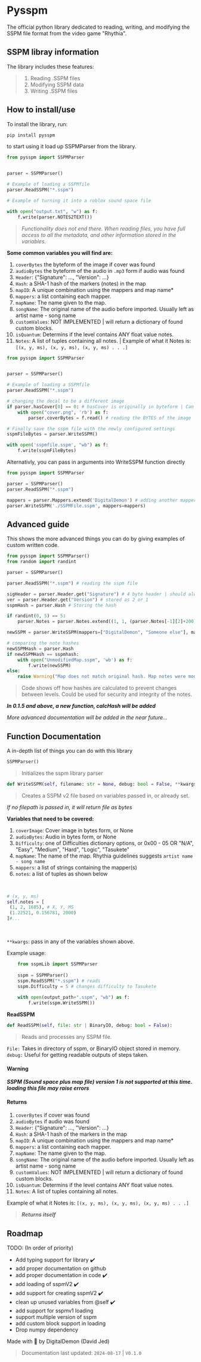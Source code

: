 # Pysspm

The official python library dedicated to reading, writing, and modifying the SSPM file format from the video game "Rhythia".

## SSPM libray information

The library includes these features:

> 1. Reading .SSPM files
> 2. Modifying SSPM data
> 3. Writing .SSPM files

## How to install/use

To install the library, run:

```ps
pip install pysspm
```

to start using it load up SSPMParser from the library.

```python
from pysspm import SSPMParser


parser = SSPMParser()

# Example of loading a SSPMfile
parser.ReadSSPM("*.sspm")

# Example of turning it into a roblox sound space file

with open("output.txt", "w") as f:
    f.write(parser.NOTES2TEXT())

```

> *Functionality does not end there. When reading files, you have full access to all the metadata, and other information stored in the variables.*

**Some common variables you will find are:**

1. `coverBytes` the byteform of the image if cover was found
2. `audioBytes` the byteform of the audio in `.mp3` form if audio was found
3. `Header`: {"Signature": ..., "Version": ...}
4. `Hash`: a SHA-1 hash of the markers (notes) in the map
5. `mapID`: A unique combination using the mappers and map name*
6. `mappers`: a list containing each mapper.
7. `mapName`: The name given to the map.
8. `songName`: The original name of the audio before imported. Usually left as artist name - song name
9. `customValues`: NOT IMPLEMENTED | will return a dictionary of found custom blocks.
10. `isQuantum`: Determins if the level contains ANY float value notes.
11. `Notes`: A list of tuples containing all notes. | Example of what it Notes is: `[(x, y, ms), (x, y, ms), (x, y, ms) . . .]`

```python
from pysspm import SSPMParser


parser = SSPMParser()

# Example of loading a SSPMfile
parser.ReadSSPM("*.sspm")

# changing the decal to be a different image
if parser.hasCover[0] == 0: # hasCover is originally in byteform | Can be 0x00 or 0x01
    with open("cover.png", 'rb') as f:
        parser.coverBytes = f.read() # reading the BYTES of the image

# Finally save the sspm file with the newly configured settings
sspmFileBytes = parser.WriteSSPM()

with open('sspmfile.sspm', "wb") as f:
    f.write(sspmFileBytes)

```

Alternativly, you can pass in arguments into WriteSSPM function directly

```py
from pysspm import SSPMParser

parser = SSPMParser()
parser.ReadSSPM("*.sspm")

mappers = parser.Mappers.extend('DigitalDemon') # adding another mapper to the mapper list
parser.WriteSSPM('./SSPMFile.sspm', mappers=mappers)
```

## Advanced guide

This shows the more advanced things you can do by giving examples of custom written code.

```python
from pysspm import SSPMParser()
from random import randint

parser = SSPMParser()

parser.ReadSSPM("*.sspm") # reading the sspm file

sigHeader = parser.Header.get("Signature") # 4 byte header | should always be: b"\x53\x53\x2b\x6d"
ver = parser.Header.get("Version") # stored as 2 or 1
sspmHash = parser.Hash # Storing the hash

if randint(0, 5) == 5:
    parser.Notes = parser.Notes.extend((1, 1, (parser.Notes[-1][2]+200))) # adding a center note (1,1), with ms of last note + 200

newSSPM = parser.WriteSSPM(mappers=["DigitalDemon", "Someone else"], mapName="Possibly modified map haha")

# comparing the note hashes
newSSPMHash = parser.Hash
if newSSPMHash == sspmhash:
    with open("UnmodifiedMap.sspm", 'wb') as f:
        f.write(newSSPM)
else:
    raise Warning("Map does not match original hash. Map notes were modified from the original!!!")


```

> Code shows off how hashes are calculated to prevent changes between levels. Could be used for security and integrity of the notes.

***In 0.1.5 and above, a new function, calcHash will be added***

*More advanced documentation will be added in the near future...*

## Function Documentation

A in-depth list of things you can do with this library

```py
SSPMParser()
```

> Initializes the sspm library parser

```py
def WriteSSPM(self, filename: str = None, debug: bool = False, **kwargs) -> bytearray | None:
```

> Creates a SSPM v2 file based on variables passed in, or already set.

*If no filepath is passed in, it will return file as bytes*


**Variables that need to be covered:**

1. `coverImage`: Cover image in bytes form, or None
2. `audioBytes`: Audio in bytes form, or None
3. `Difficulty`: one of Difficulties dictionary options, or 0x00 - 05 OR "N/A", "Easy", "Medium", "Hard", "Logic", "Tasukete"
4. `mapName`: The name of the map. Rhythia guidelines suggests `artist name - song name`
5. `mappers`: a list of strings containing the mapper(s)
6. `notes`: a list of tuples as shown below

<br>

```python
# (x, y, ms)
self.notes = [
 (1, 2, 1685), # X, Y, MS
 (1.22521, 0.156781, 2000)
]#...
```

<br>

`**kwargs`: pass in any of the variables shown above.

Example usage:

```python
    from sspmLib import SSPMParser
        
    sspm = SSPMParser()
    sspm.ReadSSPM("*.sspm") # reads
    sspm.Difficulty = 5 # changes difficulty to Tasukete
        
    with open(output_path+".sspm", "wb") as f:
        f.write(sspm.WriteSSPM())
```

**ReadSSPM**

```py
def ReadSSPM(self, file: str | BinaryIO, debug: bool = False):
```

> Reads and processes any SSPM file. <br>

`File:` Takes in directory of sspm, or BinaryIO object stored in memory.
`debug:` Useful for getting readable outputs of steps taken.

#### Warning

***SSPM (Sound space plus map file) version 1 is not supported at this time. loading this file may raise errors***



#### Returns

1. `coverBytes` if cover was found
2. `audioBytes` if audio was found
3. `Header`: {"Signature": ..., "Version": ...}
4. `Hash`: a SHA-1 hash of the markers in the map
5. `mapID`: A unique combination using the mappers and map name*
6. `mappers`: a list containing each mapper.
7. `mapName`: The name given to the map.
8. `songName`: The original name of the audio before imported. Usually left as artist name - song name
9. `customValues`: NOT IMPLEMENTED | will return a dictionary of found custom blocks.
10. `isQuantum`: Determins if the level contains ANY float value notes.
11. `Notes`: A list of tuples containing all notes.

Example of what it Notes is: `[(x, y, ms), (x, y, ms), (x, y, ms) . . .]`


> ***Returns itself***

## Roadmap

TODO: (In order of priority)

- Add typing support for library ✔️
- add proper documentation on github
- add proper documentation in code ✔️
- add loading of sspmV2  ✔️
- add support for creating sspmV2 ✔️
- clean up unused variables from @self ✔️
- add support for sspmv1 loading
- support multiple version of sspm
- add custom block support in loading
- Drop numpy dependency

Made with 💖 by DigitalDemon (David Jed)

>Documentation last updated: `2024-08-17` | `V0.1.0`